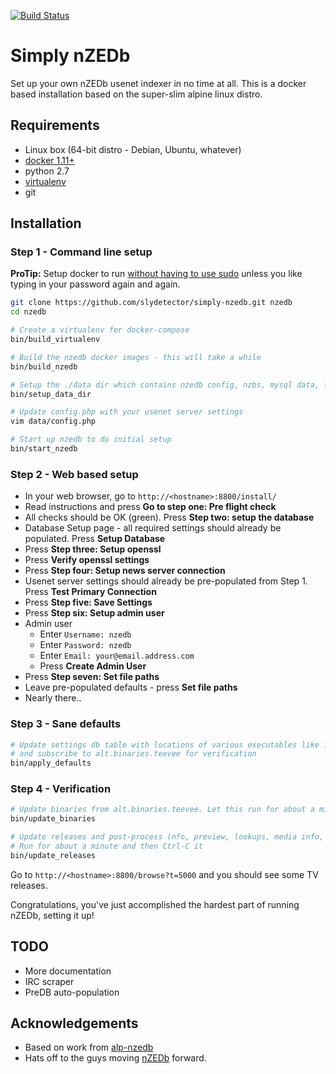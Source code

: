 [![Build Status](https://travis-ci.org/slydetector/simply-nzedb.svg?branch=master)](https://travis-ci.org/slydetector/simply-nzedb)

# Simply nZEDb

Set up your own nZEDb usenet indexer in no time at all. 
This is a docker based installation based on the super-slim alpine linux distro.

## Requirements
- Linux box (64-bit distro - Debian, Ubuntu, whatever)
- [docker 1.11+](https://docs.docker.com/engine/installation/)
- python 2.7
- [virtualenv](https://virtualenv.pypa.io/en/stable/installation/)
- git

## Installation
### Step 1 - Command line setup

**ProTip:** Setup docker to run [without having to use sudo](http://askubuntu.com/questions/477551/how-can-i-use-docker-without-sudo) unless you like typing in your password again and again.

```sh
git clone https://github.com/slydetector/simply-nzedb.git nzedb
cd nzedb

# Create a virtualenv for docker-compose
bin/build_virtualenv

# Build the nzedb docker images - this will take a while
bin/build_nzedb

# Setup the ./data dir which contains nzedb config, nzbs, mysql data, log files, etc
bin/setup_data_dir

# Update config.php with your usenet server settings
vim data/config.php

# Start up nzedb to do initial setup
bin/start_nzedb
```

### Step 2 - Web based setup
- In your web browser, go to `http://<hostname>:8800/install/`
- Read instructions and press **Go to step one: Pre flight check**
- All checks should be OK (green). Press **Step two: setup the database**
- Database Setup page - all required settings should already be populated. Press **Setup Database**
- Press **Step three: Setup openssl**
- Press **Verify openssl settings**
- Press **Step four: Setup news server connection**
- Usenet server settings should already be pre-populated from Step 1. Press **Test Primary Connection**
- Press **Step five: Save Settings**
- Press **Step six: Setup admin user**
- Admin user 
  - Enter `Username: nzedb`
  - Enter `Password: nzedb`
  - Enter `Email: your@email.address.com`
  - Press **Create Admin User**
- Press **Step seven: Set file paths**
- Leave pre-populated defaults - press **Set file paths**
- Nearly there..

### Step 3 - Sane defaults
```sh
# Update settings db table with locations of various executables like ffmpeg, mediainfo, etc
# and subscribe to alt.binaries.teevee for verification
bin/apply_defaults
```

### Step 4 - Verification
```sh
# Update binaries from alt.binaries.teevee. Let this run for about a minute and then Ctrl-C it.
bin/update_binaries

# Update releases and post-process (nfo, preview, lookups, media info, etc).
# Run for about a minute and then Ctrl-C it
bin/update_releases
```
Go to ```http://<hostname>:8800/browse?t=5000``` and you should see some TV releases.

Congratulations, you've just accomplished the hardest part of running nZEDb, setting it up!

## TODO
- More documentation
- IRC scraper
- PreDB auto-population

## Acknowledgements
- Based on work from [alp-nzedb](https://github.com/MichaelLindsey/alp-nzedb)
- Hats off to the guys moving [nZEDb](https://nzedb.github.io/) forward.

